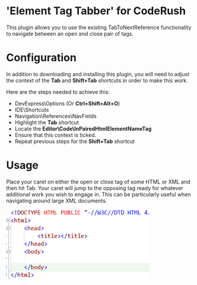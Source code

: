 'Element Tag Tabber' for CodeRush
===
This plugin allows you to use the existing TabToNextReference functionality to navigate between an open and close pair of tags.

Configuration
======
In addition to downloading and installing this plugin, you will need to adjust the context of the **Tab** and **Shift+Tab** shortcuts in order to make this work.

Here are the steps needed to achieve this:

  * DevExpress\Options (Or **Ctrl+Shift+Alt+O**)
  * IDE\Shortcuts
  * Navigation\References\NavFields
  * Highlight the **Tab** shortcut
  * Locate the **Editor\Code\InPairedHtmlElementNameTag**
  * Ensure that this context is ticked.
  * Repeat previous steps for the **Shift+Tab** shortcut

Usage
======
Place your caret on either the open or close tag of some HTML or XML and then hit Tab. Your caret will jump to the opposing tag ready for whatever additional work you wish to engage in. This can be particularly useful when navigating around large XML documents.

![](Screenshots/TTNR-HTML.gif)
